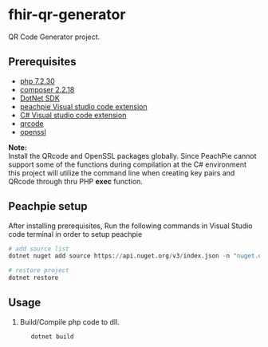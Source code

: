 # fhir-qr-generator

QR Code Generator project.

## Prerequisites

- [php 7.2.30](https://www.php.net/downloads.php)
- [composer 2.2.18](https://getcomposer.org/download/)
- [DotNet SDK](https://aka.ms/dotnet-download)
- [peachpie Visual studio code extension](https://marketplace.visualstudio.com/items?itemName=iolevel.peachpie-vscode)
- [C# Visual studio code extension](https://marketplace.visualstudio.com/items?itemName=ms-dotnettools.csharp)
- [qrcode](https://www.npmjs.com/package/qrcode)
- [openssl](https://www.openssl.org/source)

**Note:**<br>
Install the QRcode and OpenSSL packages globally.  Since PeachPie cannot support some of the functions during compilation at the C# environment this project will utilize the command line when creating key pairs and QRcode through thru PHP **exec** function.

## Peachpie setup

After installing prerequisites, Run the following commands in Visual Studio code terminal in order to setup peachpie

```python
# add source list
dotnet nuget add source https://api.nuget.org/v3/index.json -n "nuget.org source"

# restore project
dotnet restore
```

## Usage

1. Build/Compile php code to dll.
   ```sh
      dotnet build
   ```
